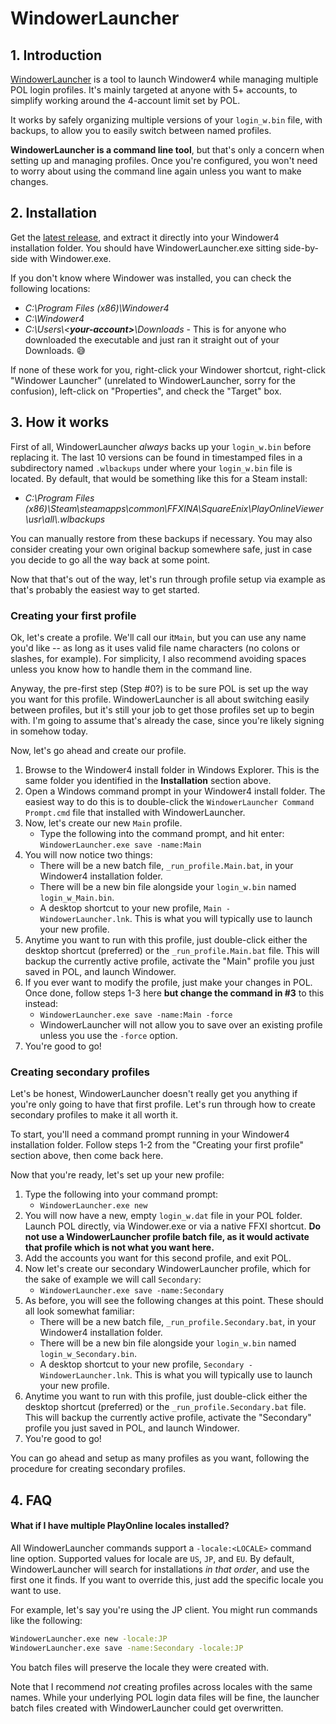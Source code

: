 # WindowerLauncher
## 1. Introduction

[WindowerLauncher](https://github.com/Kaiconure/WindowerLauncher/) is a tool to launch Windower4 while managing multiple POL login profiles. It's mainly targeted at anyone with 5+ accounts, to simplify working around the 4-account limit set by POL.

It works by safely organizing multiple versions of your `login_w.bin` file, with backups, to allow you to easily switch between named profiles.

**WindowerLauncher is a command line tool**, but that's only a concern when setting up and managing profiles. Once you're configured, you won't need to worry about using the command line again unless you want to make changes.

## 2. Installation

Get the [latest release](https://github.com/Kaiconure/WindowerLauncher/releases/), and extract it directly into your Windower4 installation folder. You should have WindowerLauncher.exe sitting side-by-side with Windower.exe.

If you don't know where Windower was installed, you can check the following locations:

- *C:\Program Files (x86)\Windower4*
- *C:\Windower4*
- *C:\Users\\&lt;**your-account>**\Downloads* - This is for anyone who downloaded the executable and just ran it straight out of your Downloads. :sweat_smile:

If none of these work for you, right-click your Windower shortcut, right-click "Windower Launcher" (unrelated to WindowerLauncher, sorry for the confusion), left-click on "Properties", and check the "Target" box.

## 3. How it works

First of all, WindowerLauncher *always* backs up your `login_w.bin` before replacing it. The last 10 versions can be found in timestamped files in a subdirectory named `.wlbackups` under where your `login_w.bin` file is located. By default, that would be something like this for a Steam install:

- *C:\Program Files (x86)\Steam\steamapps\common\FFXINA\SquareEnix\PlayOnlineViewer\usr\all\\.wlbackups*

You can manually restore from these backups if necessary. You may also consider creating your own original backup somewhere safe, just in case you decide to go all the way back at some point.

Now that that's out of the way, let's run through profile setup via example as that's probably the easiest way to get started.

### Creating your first profile

Ok, let's create a profile. We'll call our it`Main`, but you can use any name you'd like -- as long as it uses valid file name characters (no colons or slashes, for example). For simplicity, I also recommend avoiding spaces unless you know how to handle them in the command line.

Anyway, the pre-first step (Step #0?) is to be sure POL is set up the way you want for this profile. WindowerLauncher is all about switching easily between profiles, but it's still your job to get those profiles set up to begin with. I'm going to assume that's already the case, since you're likely signing in somehow today.

Now, let's go ahead and create our profile.

1. Browse to the Windower4 install folder in Windows Explorer. This is the same folder you identified in the **Installation** section above.
2. Open a Windows command prompt in your Windower4 install folder. The easiest way to do this is to double-click the `WindowerLauncher Command Prompt.cmd` file that installed with WindowerLauncher.
3. Now, let's create our new `Main` profile.
   - Type the following into the command prompt, and hit enter: `WindowerLauncher.exe save -name:Main`
4. You will now notice two things:
   - There will be a new batch file, `_run_profile.Main.bat`, in your Windower4 installation folder.
   - There will be a new bin file alongside your `login_w.bin` named `login_w_Main.bin`.
   - A desktop shortcut to your new profile, `Main - WindowerLauncher.lnk`. This is what you will typically use to launch your new profile.
5. Anytime you want to run with this profile, just double-click either the desktop shortcut (preferred) or the `_run_profile.Main.bat` file. This will backup the currently active profile, activate the "Main" profile you just saved in POL, and launch Windower.
6. If you ever want to modify the profile, just make your changes in POL. Once done, follow steps 1-3 here **but change the command in #3** to this instead:
   - `WindowerLauncher.exe save -name:Main -force`
   - WindowerLauncher will not allow you to save over an existing profile unless you use the `-force` option.
7. You're good to go!

### Creating secondary profiles

Let's be honest, WindowerLauncher doesn't really get you anything if you're only going to have that first profile. Let's run through how to create secondary profiles to make it all worth it.

To start, you'll need a command prompt running in your Windower4 installation folder. Follow steps 1-2 from the "Creating your first profile" section above, then come back here.

Now that you're ready, let's set up your new profile:

1. Type the following into your command prompt:
   - `WindowerLauncher.exe new`
2. You will now have a new, empty `login_w.dat` file in your POL folder. Launch POL directly, via Windower.exe or via a native FFXI shortcut. **Do not use a WindowerLauncher profile batch file, as it would activate that profile which is not what you want here.**
3. Add the accounts you want for this second profile, and exit POL.
4. Now let's create our secondary WindowerLauncher profile, which for the sake of example we will call `Secondary`:
   - `WindowerLauncher.exe save -name:Secondary`
5. As before, you will see the following changes at this point. These should all look somewhat familiar:
   - There will be a new batch file, `_run_profile.Secondary.bat`, in your Windower4 installation folder.
   - There will be a new bin file alongside your `login_w.bin` named `login_w_Secondary.bin`.
   - A desktop shortcut to your new profile, `Secondary - WindowerLauncher.lnk`. This is what you will typically use to launch your new profile.
6. Anytime you want to run with this profile, just double-click either the desktop shortcut (preferred) or the `_run_profile.Secondary.bat` file. This will backup the currently active profile, activate the "Secondary" profile you just saved in POL, and launch Windower.
7. You're good to go!

You can go ahead and setup as many profiles as you want, following the procedure for creating secondary profiles.

## 4. FAQ

#### What if I have multiple PlayOnline locales installed?

All WindowerLauncher commands support a `-locale:<LOCALE>` command line option. Supported values for locale are `US`, `JP`, and `EU`. By default, WindowerLauncher will search for installations *in that order*, and use the first one it finds. If you want to override this, just add the specific locale you want to use.

For example, let's say you're using the JP client. You might run commands like the following:

```bash
WindowerLauncher.exe new -locale:JP
WindowerLauncher.exe save -name:Secondary -locale:JP
```

You batch files will preserve the locale they were created with.

Note that I recommend *not* creating profiles across locales with the same names. While your underlying POL login data files will be fine, the launcher batch files created with WindowerLauncher could get overwritten.

